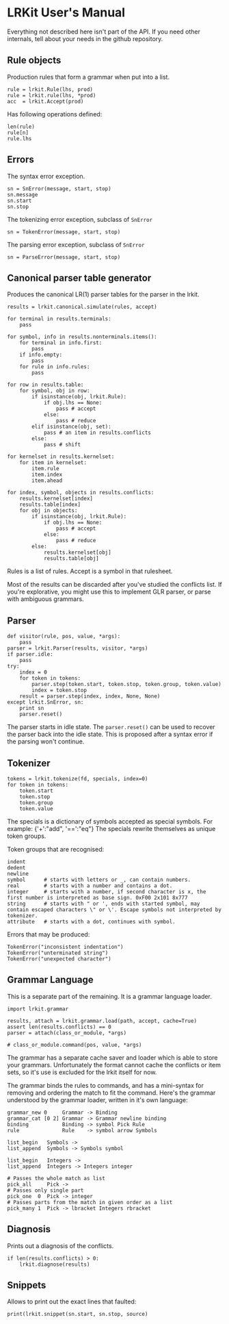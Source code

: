 # LRKit User's Manual

Everything not described here isn't part of the API. If you need other
internals, tell about your needs in the github repository.

## Rule objects

Production rules that form a grammar when put into a list.

    rule = lrkit.Rule(lhs, prod)
    rule = lrkit.rule(lhs, *prod)
    acc  = lrkit.Accept(prod)

Has following operations defined:

    len(rule)
    rule[n]
    rule.lhs

## Errors

The syntax error exception.

    sn = SnError(message, start, stop)
    sn.message
    sn.start
    sn.stop

The tokenizing error exception, subclass of `SnError`

    sn = TokenError(message, start, stop)

The parsing error exception, subclass of `SnError`

    sn = ParseError(message, start, stop)

## Canonical parser table generator

Produces the canonical LR(1) parser tables for the parser in the lrkit.

    results = lrkit.canonical.simulate(rules, accept)

    for terminal in results.terminals:
        pass

    for symbol, info in results.nonterminals.items():
        for terminal in info.first:
            pass
        if info.empty:
            pass
        for rule in info.rules:
            pass

    for row in results.table:
        for symbol, obj in row:
            if isinstance(obj, lrkit.Rule):
                if obj.lhs == None:
                    pass # accept
                else:
                    pass # reduce
            elif isinstance(obj, set):
                pass # an item in results.conflicts
            else:
                pass # shift

    for kernelset in results.kernelset:
        for item in kernelset:
            item.rule
            item.index
            item.ahead

    for index, symbol, objects in results.conflicts:
        results.kernelset[index]
        results.table[index]
        for obj in objects:
            if isinstance(obj, lrkit.Rule):
                if obj.lhs == None:
                    pass # accept
                else:
                    pass # reduce
            else:
                results.kernelset[obj]
                results.table[obj]

Rules is a list of rules.
Accept is a symbol in that rulesheet.

Most of the results can be discarded after you've
studied the conflicts list. If you're explorative, you might
use this to implement GLR parser, or parse with ambiguous
grammars.

## Parser

    def visitor(rule, pos, value, *args):
        pass
    parser = lrkit.Parser(results, visitor, *args)
    if parser.idle:
        pass
    try:
        index = 0
        for token in tokens:
            parser.step(token.start, token.stop, token.group, token.value)
            index = token.stop
        result = parser.step(index, index, None, None)
    except lrkit.SnError, sn:
        print sn
        parser.reset()

The parser starts in idle state. The `parser.reset()` can be used to
recover the parser back into the idle state. This is proposed after
a syntax error if the parsing won't continue.

## Tokenizer

    tokens = lrkit.tokenize(fd, specials, index=0)
    for token in tokens:
        token.start
        token.stop
        token.group
        token.value

The specials is a dictionary of symbols accepted as special symbols.
For example: {'+':"add", '==':"eq"} The specials rewrite themselves
as unique token groups.

Token groups that are recognised:

    indent
    dedent
    newline
    symbol      # starts with letters or _, can contain numbers.
    real        # starts with a number and contains a dot.
    integer     # starts with a number, if second character is x, the first number is interpreted as base sign. 0xF00 2x101 8x777
    string      # starts with " or ', ends with started symbol, may contain escaped characters \" or \'. Escape symbols not interpreted by tokenizer.
    attribute   # starts with a dot, continues with symbol.

Errors that may be produced:

    TokenError("inconsistent indentation")
    TokenError("unterminated string")
    TokenError("unexpected character")

## Grammar Language

This is a separate part of the remaining. It is a grammar language loader.

    import lrkit.grammar

    results, attach = lrkit.grammar.load(path, accept, cache=True)
    assert len(results.conflicts) == 0
    parser = attach(class_or_module, *args)

    # class_or_module.command(pos, value, *args)

The grammar has a separate cache saver and loader which is able to
store your grammars. Unfortunately the format cannot cache the conflicts
or item sets, so it's use is excluded for the lrkit itself for now.

The grammar binds the rules to commands, and has a mini-syntax for removing
and ordering the match to fit the command.
Here's the grammar understood by the grammar loader, written in it's own language:

    grammar_new 0     Grammar -> Binding
    grammar_cat [0 2] Grammar -> Grammar newline binding
    binding           Binding -> symbol Pick Rule
    rule              Rule    -> symbol arrow Symbols

    list_begin   Symbols ->
    list_append  Symbols -> Symbols symbol

    list_begin   Integers ->
    list_append  Integers -> Integers integer

    # Passes the whole match as list
    pick_all     Pick -> 
    # Passes only single part
    pick_one  0  Pick -> integer
    # Passes parts from the match in given order as a list
    pick_many 1  Pick -> lbracket Integers rbracket

## Diagnosis

Prints out a diagnosis of the conflicts.

    if len(results.conflicts) > 0:
        lrkit.diagnose(results)

## Snippets

Allows to print out the exact lines that faulted:

    print(lrkit.snippet(sn.start, sn.stop, source)
